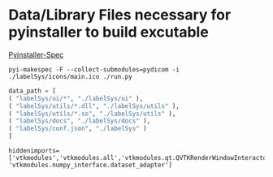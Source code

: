 # Data/Library Files necessary for pyinstaller to build excutable

[Pyinstaller-Spec](http://pyinstaller.readthedocs.io/en/stable/spec-files.html#adding-data-files)

`pyi-makespec -F --collect-submodules=pydicom -i ./labelSys/icons/main.ico ./run.py`
```Python
data_path = [
( "labelSys/ui/*", "./labelSys/ui" ),
( "labelSys/utils/*.dll", "./labelSys/utils" ),
( "labelSys/utils/*.so", "./labelSys/utils" ),
( "labelSys/docs", "./labelSys/docs" ),
( "labelSys/conf.json", "./labelSys" )
]
```
```
hiddenimports=['vtkmodules','vtkmodules.all','vtkmodules.qt.QVTKRenderWindowInteractor','vtkmodules.util','vtkmodules.util.vtkImageImportFromArray','vtkmodules.util.numpy_support','vtkmodules.numpy_interface', 'vtkmodules.numpy_interface.dataset_adapter']
```
